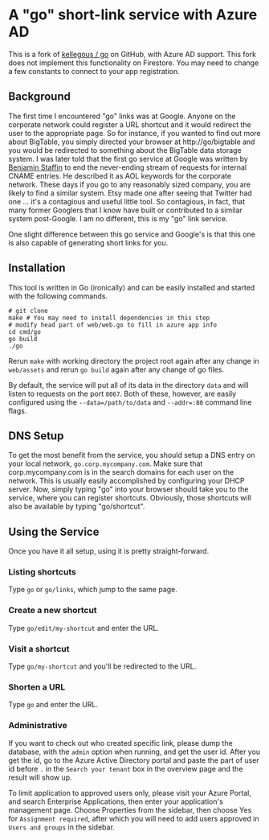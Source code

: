 # A "go" short-link service with Azure AD

This is a fork of [kellegous](https://github.com/kellegous)[ / go](https://github.com/kellegous/go) on GitHub, with Azure AD support. This fork does not implement
this functionality on Firestore. You may need to change a few constants to connect
to your app registration.

## Background
The first time I encountered "go" links was at Google. Anyone on the corporate
network could register a URL shortcut and it would redirect the user to the
appropriate page. So for instance, if you wanted to find out more about BigTable,
you simply directed your browser at http://go/bigtable and you would be redirected to
something about the BigTable data storage system. I was later told that the
first go service at Google was written by [Benjamin Staffin](https://www.linkedin.com/in/benjaminstaffin)
to end the never-ending stream of requests for internal CNAME entries. He
described it as AOL keywords for the corporate network. These days if you go to
any reasonably sized company, you are likely to find a similar system. Etsy made
one after seeing that Twitter had one ... it's a contagious and useful little
tool. So contagious, in fact, that many former Googlers that I know have built
or contributed to a similar system post-Google. I am no different, this is my
"go" link service.

One slight difference between this go service and Google's is that this one is also
capable of generating short links for you.

## Installation
This tool is written in Go (ironically) and can be easily installed and started
with the following commands.

```
# git clone
make # You may need to install dependencies in this step
# modify head part of web/web.go to fill in azure app info
cd cmd/go
go build
./go
```

Rerun `make` with working directory the project root again after any change in
`web/assets` and rerun `go build` again after any change of go files.

By default, the service will put all of its data in the directory `data` and will
listen to requests on the port `8067`. Both of these, however, are easily configured
using the `--data=/path/to/data` and `--addr=:80` command line flags.

## DNS Setup
To get the most benefit from the service, you should setup a DNS entry on your
local network, `go.corp.mycompany.com`. Make sure that corp.mycompany.com is in
the search domains for each user on the network. This is usually easily accomplished
by configuring your DHCP server. Now, simply typing "go" into your browser should
take you to the service, where you can register shortcuts. Obviously, those
shortcuts will also be available by typing "go/shortcut".

## Using the Service
Once you have it all setup, using it is pretty straight-forward.

### Listing shortcuts
Type `go` or `go/links`, which jump to the same page.

### Create a new shortcut
Type `go/edit/my-shortcut` and enter the URL.

### Visit a shortcut
Type `go/my-shortcut` and you'll be redirected to the URL.

### Shorten a URL
Type `go` and enter the URL.

### Administrative
If you want to check out who created specific link, please dump the database,
with the `admin` option when running, and get the user id. After you get the id,
go to the Azure Active Directory portal and paste the part of user id before `.`
in the `Search your tenant` box in the overview page and the result will show up.

To limit application to approved users only, please visit your Azure Portal, and
search Enterprise Applications, then enter your application's management page.
Choose Properties from the sidebar, then choose Yes for `Assignment required`,
after which you will need to add users approved in `Users and groups` in the sidebar.
